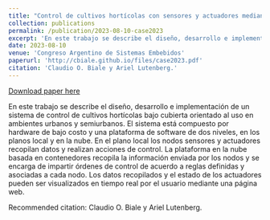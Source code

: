 ```yaml
---
title: "Control de cultivos hortícolas con sensores y actuadores mediante una plataforma en la nube basada en contenedores"
collection: publications
permalink: /publication/2023-08-10-case2023
excerpt: 'En este trabajo se describe el diseño, desarrollo e implementación de un sistema de control de cultivos hortícolas bajo cubierta orientado al uso en ambientes urbanos y semiurbanos. El sistema está compuesto por hardware de bajo costo y una plataforma de software de dos niveles, en los planos local y en la nube. En el plano local los nodos sensores y actuadores recopilan datos y realizan acciones de control. La plataforma en la nube basada en contenedores recopila la información enviada por los nodos y se encarga de impartir órdenes de control de acuerdo a reglas definidas y asociadas a cada nodo. Los datos recopilados y el estado de los actuadores pueden ser visualizados en tiempo real por el usuario mediante una página web.'
date: 2023-08-10
venue: 'Congreso Argentino de Sistemas Embebidos'
paperurl: 'http://cbiale.github.io/files/case2023.pdf'
citation: 'Claudio O. Biale y Ariel Lutenberg.'
---
```


<a href='http://cbiale.github.io/files/case2023.pdf'>Download paper here</a>

En este trabajo se describe el diseño, desarrollo e implementación de un sistema de control de cultivos hortícolas bajo cubierta orientado al uso en ambientes urbanos y semiurbanos. El sistema está compuesto por hardware de bajo costo y una plataforma de software de dos niveles, en los planos local y en la nube. En el plano local los nodos sensores y actuadores recopilan datos y realizan acciones de control. La plataforma en la nube basada en contenedores recopila la información enviada por los nodos y se encarga de impartir órdenes de control de acuerdo a reglas definidas y asociadas a cada nodo. Los datos recopilados y el estado de los actuadores pueden ser visualizados en tiempo real por el usuario mediante una página web.

Recommended citation: Claudio O. Biale y Ariel Lutenberg.